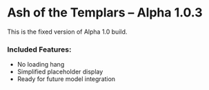 
# Ash of the Templars – Alpha 1.0.3

This is the fixed version of Alpha 1.0 build.

### Included Features:
- No loading hang
- Simplified placeholder display
- Ready for future model integration
